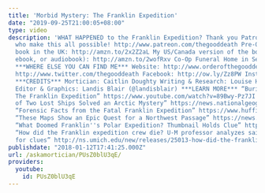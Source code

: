 ```yaml
---
title: 'Morbid Mystery: The Franklin Expedition'
date: "2019-09-25T21:00:05+08:00"
type: video
description: 'WHAT HAPPENED to the Franklin Expedition? Thank you Patron deathlings,
  who make this all possible! http://www.patreon.com/thegooddeath Pre-Order in my
  book in the UK: http://amzn.to/2x2Z2aL My US/Canada version of the book (hardcover,
  ebook, or audiobook): http://amzn.to/2wofRxv Co-Op Funeral Home in Seattle: http://funerals.coop/
  ***WHERE ELSE YOU CAN FIND ME*** Website: http://www.orderofthegooddeath.com Twitter:
  http://www.twitter.com/thegooddeath Facebook: http://ow.ly/Zz8PW Instagram: http://www.instagram.com/thegooddeath
  ***CREDITS*** Mortician: Caitlin Doughty Writing & Research: Louise Hung (@LouiseHung1)
  Editor & Graphics: Landis Blair (@landisblair) ***LEARN MORE*** “Buried in Ice —
  The Franklin Expedition” https://www.youtube.com/watch?v=89Bwy-Pz7JI “How the Discovery
  of Two Lost Ships Solved an Arctic Mystery” https://news.nationalgeographic.com/2017/04/franklin-expedition-ship-watson-ice-ghosts/
  “Forensic Facts from the Fatal Franklin Expedition” https://www.huffingtonpost.com/garry-rodgers/franklin-expedition-northwest-passage_b_9013366.html
  “These Maps Show an Epic Quest for a Northwest Passage” https://news.nationalgeographic.com/2016/10/northwest-passage-map-history/
  “What Doomed Franklin''s Polar Expedition? Thumbnail Holds Clue” https://www.livescience.com/57176-what-doomed-franklin-polar-expedition.html
  “How did the Franklin expedition crew die? U-M professor analyzes sailors’ mouths
  for clues” http://ns.umich.edu/new/releases/25013-how-did-the-franklin-expedition-crew-die-u-m-professor-analyzes-sailors-mouths-for-clues'
publishdate: "2018-01-12T17:41:25.000Z"
url: /askamortician/PUsZ0blU3qE/
providers:
  youtube:
    id: PUsZ0blU3qE
---
```

